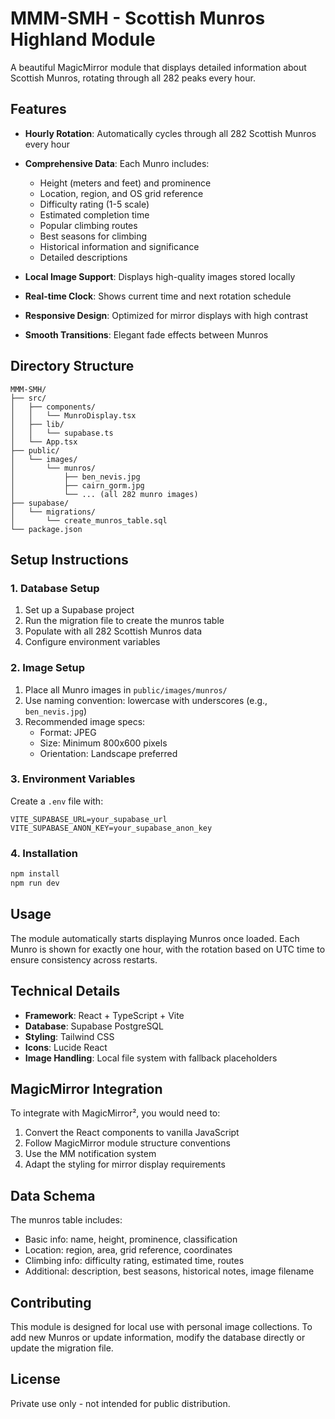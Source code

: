 # MMM-SMH - Scottish Munros Highland Module

A beautiful MagicMirror module that displays detailed information about Scottish Munros, rotating through all 282 peaks every hour.

## Features

- **Hourly Rotation**: Automatically cycles through all 282 Scottish Munros every hour
- **Comprehensive Data**: Each Munro includes:
  - Height (meters and feet) and prominence
  - Location, region, and OS grid reference
  - Difficulty rating (1-5 scale)
  - Estimated completion time
  - Popular climbing routes
  - Best seasons for climbing
  - Historical information and significance
  - Detailed descriptions

- **Local Image Support**: Displays high-quality images stored locally
- **Real-time Clock**: Shows current time and next rotation schedule
- **Responsive Design**: Optimized for mirror displays with high contrast
- **Smooth Transitions**: Elegant fade effects between Munros

## Directory Structure

```
MMM-SMH/
├── src/
│   ├── components/
│   │   └── MunroDisplay.tsx
│   ├── lib/
│   │   └── supabase.ts
│   └── App.tsx
├── public/
│   └── images/
│       └── munros/
│           ├── ben_nevis.jpg
│           ├── cairn_gorm.jpg
│           └── ... (all 282 munro images)
├── supabase/
│   └── migrations/
│       └── create_munros_table.sql
└── package.json
```

## Setup Instructions

### 1. Database Setup
1. Set up a Supabase project
2. Run the migration file to create the munros table
3. Populate with all 282 Scottish Munros data
4. Configure environment variables

### 2. Image Setup
1. Place all Munro images in `public/images/munros/`
2. Use naming convention: lowercase with underscores (e.g., `ben_nevis.jpg`)
3. Recommended image specs:
   - Format: JPEG
   - Size: Minimum 800x600 pixels
   - Orientation: Landscape preferred

### 3. Environment Variables
Create a `.env` file with:
```env
VITE_SUPABASE_URL=your_supabase_url
VITE_SUPABASE_ANON_KEY=your_supabase_anon_key
```

### 4. Installation
```bash
npm install
npm run dev
```

## Usage

The module automatically starts displaying Munros once loaded. Each Munro is shown for exactly one hour, with the rotation based on UTC time to ensure consistency across restarts.

## Technical Details

- **Framework**: React + TypeScript + Vite
- **Database**: Supabase PostgreSQL
- **Styling**: Tailwind CSS
- **Icons**: Lucide React
- **Image Handling**: Local file system with fallback placeholders

## MagicMirror Integration

To integrate with MagicMirror², you would need to:
1. Convert the React components to vanilla JavaScript
2. Follow MagicMirror module structure conventions
3. Use the MM notification system
4. Adapt the styling for mirror display requirements

## Data Schema

The munros table includes:
- Basic info: name, height, prominence, classification
- Location: region, area, grid reference, coordinates
- Climbing info: difficulty rating, estimated time, routes
- Additional: description, best seasons, historical notes, image filename

## Contributing

This module is designed for local use with personal image collections. To add new Munros or update information, modify the database directly or update the migration file.

## License

Private use only - not intended for public distribution.